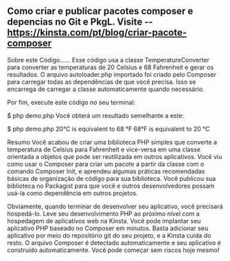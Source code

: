 Como criar e publicar pacotes composer e depencias no Git e PkgL.
Visite -- https://kinsta.com/pt/blog/criar-pacote-composer
------------------------------------------------------------------
Sobre este Código......
Esse código usa a classe TemperatureConverter para converter as temperaturas de 20 Celsius e 68 Fahrenheit e gerar os resultados. O arquivo autoloader.php importado foi criado pelo Composer para carregar todas as dependências de que você precisa. Isso se encarrega de carregar a classe automaticamente quando necessário.

Por fim, execute este código no seu terminal:

$ php demo.php
Você obterá um resultado semelhante a este:

$ php demo.php
20°C is equivalent to 68 °F
68°F is equivalent to 20 °C

Resumo
Você acabou de criar uma biblioteca PHP simples que converte a temperatura de Celsius para Fahrenheit e vice-versa em uma classe orientada a objetos que pode ser reutilizada em outros aplicativos. Você viu como usar o Composer para criar um pacote a partir da classe com o comando Composer Init, e aprendeu algumas práticas recomendadas básicas de organização de código para sua biblioteca. Você publicou sua biblioteca no Packagist para que você e outros desenvolvedores possam usá-la como dependência em outros projetos.

Obviamente, quando terminar de desenvolver seu aplicativo, você precisará hospedá-lo. Leve seu desenvolvimento PHP ao próximo nível com a hospedagem de aplicativos web na Kinsta. Você pode implantar seu aplicativo PHP baseado no Composer em minutos. Basta adicionar seu aplicativo por meio do repositório git do seu projeto, e a Kinsta cuida do resto. O arquivo Composer é detectado automaticamente e seu aplicativo é construído automaticamente. Você pode começar sem riscos hoje mesmo!
